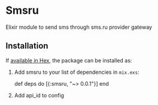 # Smsru

Elixir module to send sms through sms.ru provider gateway

## Installation

If [available in Hex](https://hex.pm/docs/publish), the package can be installed as:

  1. Add smsru to your list of dependencies in `mix.exs`:

        def deps do
          [{:smsru, "~> 0.0.1"}]
        end

  2. Add api_id to config